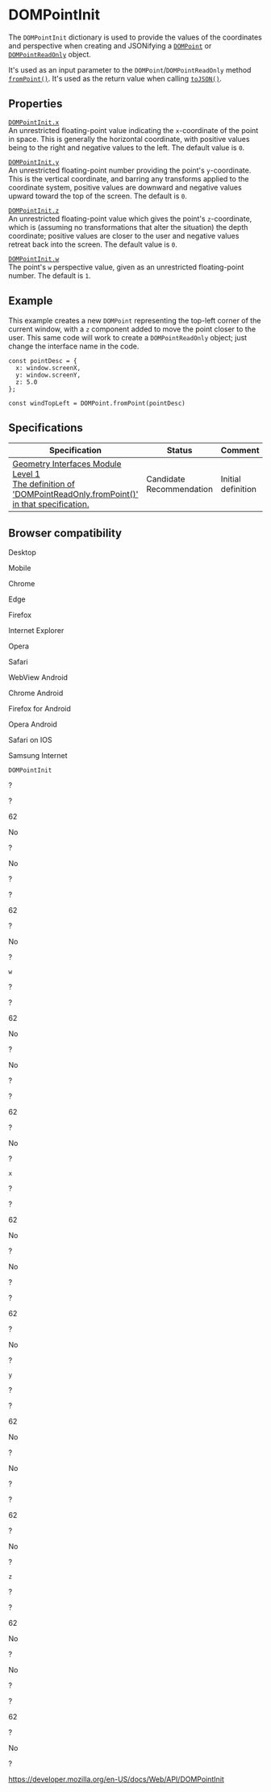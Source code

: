 # DOMPointInit

The `DOMPointInit` dictionary is used to provide the values of the coordinates and perspective when creating and JSONifying a [`DOMPoint`](dompoint) or [`DOMPointReadOnly`](dompointreadonly) object.

It's used as an input parameter to the `DOMPoint`/`DOMPointReadOnly` method [`fromPoint()`](dompointreadonly/frompoint). It's used as the return value when calling [`toJSON()`](dompointreadonly/tojson).

## Properties

[`DOMPointInit.x`](dompointinit/x)  
An unrestricted floating-point value indicating the `x`-coordinate of the point in space. This is generally the horizontal coordinate, with positive values being to the right and negative values to the left. The default value is `0`.

[`DOMPointInit.y`](dompointinit/y)  
An unrestricted floating-point number providing the point's `y`-coordinate. This is the vertical coordinate, and barring any transforms applied to the coordinate system, positive values are downward and negative values upward toward the top of the screen. The default is `0`.

[`DOMPointInit.z`](dompointinit/z)  
An unrestricted floating-point value which gives the point's `z`-coordinate, which is (assuming no transformations that alter the situation) the depth coordinate; positive values are closer to the user and negative values retreat back into the screen. The default value is `0`.

[`DOMPointInit.w`](dompointinit/w)  
The point's `w` perspective value, given as an unrestricted floating-point number. The default is `1`.

## Example

This example creates a new `DOMPoint` representing the top-left corner of the current window, with a `z` component added to move the point closer to the user. This same code will work to create a `DOMPointReadOnly` object; just change the interface name in the code.

    const pointDesc = {
      x: window.screenX,
      y: window.screenY,
      z: 5.0
    };

    const windTopLeft = DOMPoint.fromPoint(pointDesc)

## Specifications

<table><thead><tr class="header"><th>Specification</th><th>Status</th><th>Comment</th></tr></thead><tbody><tr class="odd"><td><a href="https://drafts.fxtf.org/geometry/#dom-dompointreadonly-frompoint">Geometry Interfaces Module Level 1<br />
<span class="small">The definition of 'DOMPointReadOnly.fromPoint()' in that specification.</span></a></td><td><span class="spec-cr">Candidate Recommendation</span></td><td>Initial definition</td></tr></tbody></table>

## Browser compatibility

Desktop

Mobile

Chrome

Edge

Firefox

Internet Explorer

Opera

Safari

WebView Android

Chrome Android

Firefox for Android

Opera Android

Safari on IOS

Samsung Internet

`DOMPointInit`

?

?

62

No

?

No

?

?

62

?

No

?

`w`

?

?

62

No

?

No

?

?

62

?

No

?

`x`

?

?

62

No

?

No

?

?

62

?

No

?

`y`

?

?

62

No

?

No

?

?

62

?

No

?

`z`

?

?

62

No

?

No

?

?

62

?

No

?

<a href="https://developer.mozilla.org/en-US/docs/Web/API/DOMPointInit" class="_attribution-link">https://developer.mozilla.org/en-US/docs/Web/API/DOMPointInit</a>
